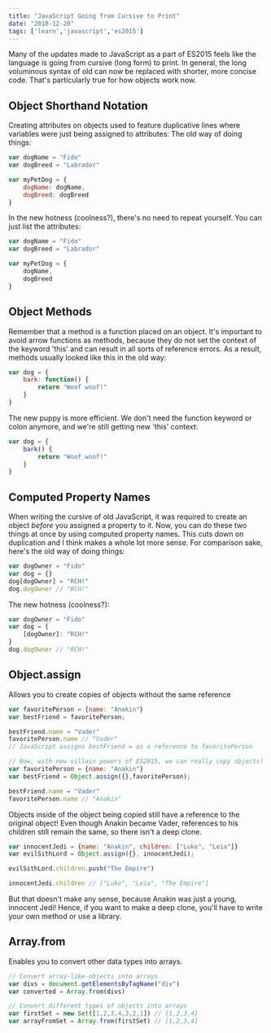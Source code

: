 ```yaml
---
title: "JavaScript Going from Cursive to Print"
date: "2018-12-20"
tags: ['learn','javascript','es2015']
---
```


Many of the updates made to JavaScript as a part of ES2015 feels like the language is going from cursive (long form) to print.  In general, the long voluminous syntax of old can now be replaced with shorter, more concise code.  That's particularly true for how objects work now.

## Object Shorthand Notation
Creating attributes on objects used to feature duplicative lines where variables were just being assigned to attributes:
The old way of doing things:
```javascript
var dogName = "Fido"
var dogBreed = "Labrador"

var myPetDog = {
    dogName: dogName,
    dogBreed: dogBreed
}
```

In the new hotness (coolness?), there's no need to repeat yourself.  You can just list the attributes:
```javascript
var dogName = "Fido"
var dogBreed = "Labrador"

var myPetDog = {
    dogName,
    dogBreed
}
```

## Object Methods
Remember that a method is a function placed on an object.  It's important to avoid arrow functions as methods, because they do not set the context of the keyword 'this' and can result in all sorts of reference errors.  As a result, methods usually looked like this in the old way:
```javascript
var dog = {
    bark: function() {
        return "Woof woof!"
    }
}
```

The new puppy is more efficient.  We don't need the function keyword or colon anymore, and we're still getting new 'this' context:
```javascript
var dog = {
    bark() {
        return "Woof woof!"
    }
}
```

## Computed Property Names
When writing the cursive of old JavaScript, it was required to create an object *before* you assigned a property to it.  Now, you can do these two things at once by using computed property names.  This cuts down on duplication and I think makes a whole lot more sense.  For comparison sake, here's the old way of doing things:
```javascript
var dogOwner = "Fido"
var dog = {}
dog[dogOwner] = "RCH!"
dog.dogOwner // "RCH!"
```

The new hotness (coolness?):
```javascript
var dogOwner = "Fido"
var dog = {
    [dogOwner]: "RCH!"
}
dog.dogOwner // "RCH!"
```

## Object.assign
Allows you to create copies of objects without the same reference

```javascript
var favoritePerson = {name: "Anakin"}
var bestFriend = favoritePerson;

bestFriend.name = "Vader"
favoritePerson.name // "Vader"
// JavaScript assigns bestFriend = as a reference to favoritePerson

// Now, with new villain powers of ES2015, we can really copy objects!
var favoritePerson = {name: "Anakin"}
var bestFriend = Object.assign({},favoritePerson);

bestFriend.name = "Vader"
favoritePerson.name // "Anakin"
```

Objects inside of the object being copied still have a reference to the original object!  Even though Anakin became Vader, references to his children still remain the same, so there isn't a deep clone.
```javascript
var innocentJedi = {name: "Anakin", children: ["Luke", "Leia"]}
var evilSithLord = Object.assign({}, innocentJedi);

evilSithLord.children.push("The Empire")

innocentJedi.children // ["Luke", "Leia", "The Empire"]
```
But that doesn't make any sense, because Anakin was just a young, innocent Jedi!  Hence, if you want to make a deep clone, you'll have to write your own method or use a library.

## Array.from
Enables you to convert other data types into arrays.
```javascript
// Convert array-like-objects into arrays
var divs = document.getElementsByTagName("div")
var converted = Array.from(divs)

// Convert different types of objects into arrays
var firstSet = new Set([1,2,3,4,3,2,1]) // {1,2,3,4}
var arrayFromSet = Array.from(firstSet) // [1,2,3,4]
```